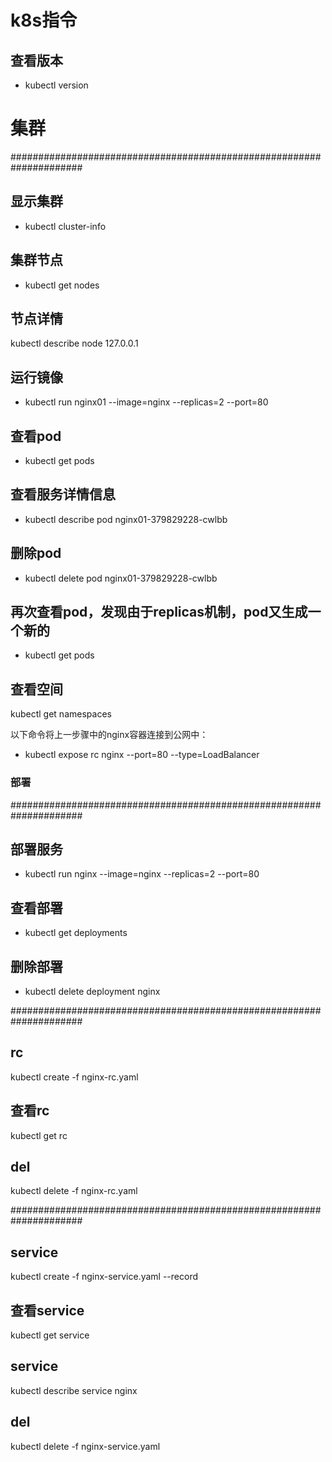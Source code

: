 # k8s指令

## 查看版本
- kubectl version

# 集群
#####################################################################

## 显示集群
- kubectl cluster-info

## 集群节点
- kubectl get nodes

## 节点详情
kubectl describe node 127.0.0.1

## 运行镜像
- kubectl run nginx01 --image=nginx --replicas=2 --port=80

## 查看pod
- kubectl get pods

## 查看服务详情信息
- kubectl describe pod nginx01-379829228-cwlbb

## 删除pod
- kubectl delete pod nginx01-379829228-cwlbb

## 再次查看pod，发现由于replicas机制，pod又生成一个新的
- kubectl get pods


## 查看空间
kubectl get namespaces

以下命令将上一步骤中的nginx容器连接到公网中：

- kubectl expose rc nginx --port=80 --type=LoadBalancer




### 部署
#####################################################################

## 部署服务
- kubectl run nginx --image=nginx --replicas=2 --port=80

## 查看部署
- kubectl get deployments

## 删除部署
- kubectl delete deployment nginx

#####################################################################

## rc
kubectl create -f nginx-rc.yaml

## 查看rc
kubectl get rc

## del
kubectl delete -f nginx-rc.yaml

#####################################################################

## service
kubectl create -f nginx-service.yaml --record

## 查看service
kubectl get service

## service
kubectl describe service nginx

## del
kubectl delete -f nginx-service.yaml

